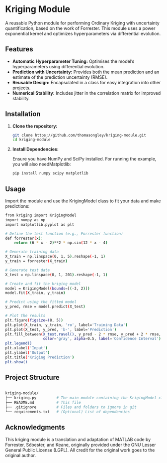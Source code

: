 # Kriging Module

A reusable Python module for performing Ordinary Kriging with uncertainty quantification, based on the work of Forrester. This module uses a power exponential kernel and optimizes hyperparameters via differential evolution.

## Features

- **Automatic Hyperparameter Tuning:** Optimises the model’s hyperparameters using differential evolution.
- **Prediction with Uncertainty:** Provides both the mean prediction and an estimate of the prediction uncertainty (RMSE).
- **Reusable Design:** Encapsulated in a class for easy integration into other projects.
- **Numerical Stability:** Includes jitter in the correlation matrix for improved stability.

## Installation

1. **Clone the repository:**

   ```bash
   git clone https://github.com/thomasongley/kriging-module.git
   cd kriging-module

2. **Install Dependencies:**

    Ensure you have NumPy and SciPy installed. For running the example, you will also needMatplotlib:
    
    ```bash
    pip install numpy scipy matplotlib

## Usage

Import the module and use the KrigingModel class to fit your data and make predictions:

```bash
from kriging import KrigingModel
import numpy as np
import matplotlib.pyplot as plt

# Define the test function (e.g., Forrester function)
def forrester(x):
    return (6 * x - 2)**2 * np.sin(12 * x - 4)

# Generate training data
X_train = np.linspace(0, 1, 5).reshape(-1, 1)
y_train = forrester(X_train)

# Generate test data
X_test = np.linspace(0, 1, 201).reshape(-1, 1)

# Create and fit the kriging model
model = KrigingModel(bounds=[(-3, 2)])
model.fit(X_train, y_train)

# Predict using the fitted model
y_pred, rmse = model.predict(X_test)

# Plot the results
plt.figure(figsize=(8, 5))
plt.plot(X_train, y_train, 'ro', label='Training Data')
plt.plot(X_test, y_pred, 'b-', label='Prediction')
plt.fill_between(X_test.ravel(), y_pred - 2 * rmse, y_pred + 2 * rmse,
                 color='gray', alpha=0.5, label='Confidence Interval')
plt.legend()
plt.xlabel('Input')
plt.ylabel('Output')
plt.title('Kriging Prediction')
plt.show()
```

## Project Structure

```bash

kriging-module/
├── kriging.py         # The main module containing the KrigingModel class
├── README.md          # This file
├── .gitignore         # Files and folders to ignore in git
└── requirements.txt   # (Optional) List of dependencies
```

## Acknowledgments

This kriging module is a translation and adaptation of MATLAB code by Forrester, Sóbester, and Keane, originally provided under the GNU Lesser General Public License (LGPL). All credit for the original work goes to the original author.
